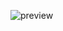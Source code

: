 ![preview](https://github.com/xorgzz/FightingGame/assets/118397053/6d4a465c-fa69-4091-bc14-04f855930303)

